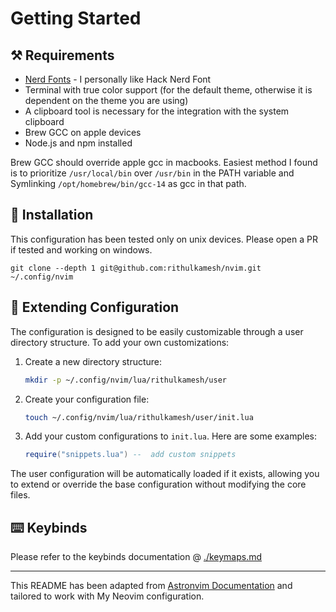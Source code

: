 # Getting Started

## ⚒ Requirements

- [Nerd Fonts](https://www.nerdfonts.com/font-downloads) - I personally like Hack Nerd Font
- Terminal with true color support (for the default theme, otherwise it is dependent on the theme you are using)
- A clipboard tool is necessary for the integration with the system clipboard
- Brew GCC on apple devices
- Node.js and npm installed

Brew GCC should override apple gcc in macbooks. Easiest method I found is to prioritize `/usr/local/bin` over `/usr/bin` in the PATH variable and Symlinking `/opt/homebrew/bin/gcc-14` as gcc in that path.

## 👋 Installation

This configuration has been tested only on unix devices. Please open a PR if tested and working on windows.

`git clone --depth 1 git@github.com:rithulkamesh/nvim.git ~/.config/nvim`

## 🔧 Extending Configuration

The configuration is designed to be easily customizable through a user directory structure. To add your own customizations:

1. Create a new directory structure:

   ```bash
   mkdir -p ~/.config/nvim/lua/rithulkamesh/user
   ```

2. Create your configuration file:

   ```bash
   touch ~/.config/nvim/lua/rithulkamesh/user/init.lua
   ```

3. Add your custom configurations to `init.lua`. Here are some examples:

   ```lua
   require("snippets.lua") --  add custom snippets
   ```

The user configuration will be automatically loaded if it exists, allowing you to extend or override the base configuration without modifying the core files.

## ⌨️ Keybinds

Please refer to the keybinds documentation @ [./keymaps.md](./keymaps.md)

---

This README has been adapted from [Astronvim Documentation](https://astronvim.com/) and tailored to work with My Neovim configuration.
